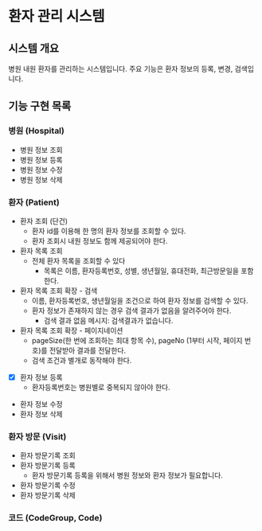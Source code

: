 # 환자 관리 시스템
## 시스템 개요
병원 내원 환자를 관리하는 시스템입니다. 주요 기능은 환자 정보의 등록, 변경, 검색입니다.

## 기능 구현 목록
### 병원 (Hospital)
- 병원 정보 조회
- 병원 정보 등록
- 병원 정보 수정
- 병원 정보 삭제
### 환자 (Patient)
- 환자 조회 (단건)
    - 환자 id를 이용해 한 명의 환자 정보를 조회할 수 있다.
    - 환자 조회시 내원 정보도 함께 제공되어야 한다.
- 환자 목록 조회
    - 전체 환자 목록을 조회할 수 있다
        - 목록은 이름, 환자등록번호, 성별, 생년월일, 휴대전화, 최근방문일을 포함한다.
- 환자 목록 조회 확장 - 검색
    - 이름, 환자등록번호, 생년월일을 조건으로 하여 환자 정보를 검색할 수 있다.
    - 환자 정보가 존재하지 않는 경우  검색 결과가 없음을 알려주어야 한다.
        - 검색 결과 없음 메시지: 검색결과가 없습니다.
- 환자 목록 조회 확장 - 페이지네이션
    - pageSize(한 번에 조회하는 최대 항목 수), pageNo (1부터 시작, 페이지 번호)를 전달받아 결과를 전달한다.
    - 검색 조건과 별개로 동작해야 한다.
- [x] 환자 정보 등록
    - 환자등록번호는 병원별로 중복되지 않아야 한다.
- 환자 정보 수정
- 환자 정보 삭제
### 환자 방문 (Visit)
- 환자 방문기록 조회
- 환자 방문기록 등록
    - 환자 방문기록 등록을 위해서 병원 정보와 환자 정보가 필요합니다.
- 환자 방문기록 수정
- 환자 방문기록 삭제
### 코드 (CodeGroup, Code)